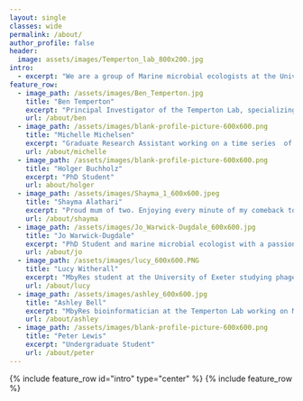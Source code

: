 ```yaml
---
layout: single
classes: wide
permalink: /about/
author_profile: false
header: 
  image: assets/images/Temperton_lab_800x200.jpg
intro: 
  - excerpt: "We are a group of Marine microbial ecologists at the University of Exeter, UK striving to #bemorepirate"
feature_row:
  - image_path: /assets/images/Ben_Temperton.jpg
    title: "Ben Temperton"
    excerpt: "Principal Investigator of the Temperton Lab, specializing in bioinformatic analyses of ‘big data’ to better understand interactions within microbial communities"
    url: /about/ben
  - image_path: /assets/images/blank-profile-picture-600x600.png
    title: "Michelle Michelsen"
    excerpt: "Graduate Research Assistant working on a time series  of the bacterial and viral populations in the West English Channel"
    url: /about/michelle
  - image_path: /assets/images/blank-profile-picture-600x600.png
    title: "Holger Buchholz"
    excerpt: "PhD Student"
    url: about/holger
  - image_path: /assets/images/Shayma_1_600x600.jpeg
    title: "Shayma Alathari"
    excerpt: "Proud mum of two. Enjoying every minute of my comeback to Science."
    url: /about/shayma
  - image_path: /assets/images/Jo_Warwick-Dugdale_600x600.jpg
    title: "Jo Warwick-Dugdale"
    excerpt: "PhD Student and marine microbial ecologist with a passion for understanding how communities of the smallest marine organisms"
    url: /about/jo
  - image_path: /assets/images/lucy_600x600.PNG
    title: "Lucy Witherall"
    excerpt: "MbyRes student at the University of Exeter studying phage encapsulation using microfluidics"
    url: /about/lucy
  - image_path: /assets/images/ashley_600x600.jpg
    title: "Ashley Bell"
    excerpt: "MbyRes bioinformatician at the Temperton Lab working on Marine Metagenomics and Single cell Amplified Genomes"
    url: /about/ashley
  - image_path: /assets/images/blank-profile-picture-600x600.png
    title: "Peter Lewis"
    excerpt: "Undergraduate Student"
    url: /about/peter
---
```

{% include feature_row id="intro" type="center" %}
{% include feature_row %}



